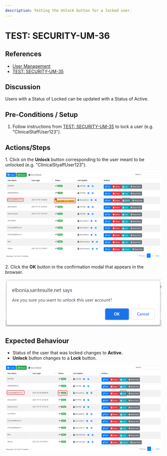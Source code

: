 ```yaml
---
description: Testing the Unlock button for a locked user.
---
```


# TEST: SECURITY-UM-36

## References

* [User Management](broken-reference)
* [TEST: SECURITY-UM-35](test-security-um-35-1.md)

## Discussion

Users with a Status of Locked can be updated with a Status of Active.

## Pre-Conditions / Setup

1. Follow instructions from [TEST: SECURITY-UM-35](test-security-um-35-1.md) to lock a user (e.g. "ClinicalStaffUser123").

## Actions/Steps

1\. Click on the **Unlock** button corresponding to the user meant to be unlocked (e.g. "ClinicalStyaffUser123").

![](<../../../../../../../../../.gitbook/assets/image (232).png>)

2\. Click the **OK** button in the confirmation modal that appears in the browser.

![](<../../../../../../../../../.gitbook/assets/image (205).png>)

## Expected Behaviour

* Status of the user that was locked changes to **Active.**
* **Unlock** button changes to a **Lock** button.

![](<../../../../../../../../../.gitbook/assets/image (233).png>)
